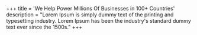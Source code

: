 +++
title = 'We Help Power Millions Of Businesses in 100+ Countries'
description = "Lorem Ipsum is simply dummy text of the printing and typesetting industry. Lorem Ipsum has been the industry's standard dummy text ever since the 1500s."
+++
